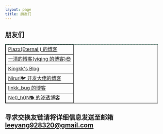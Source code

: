 ```yaml
---
layout: page
title: 朋友们
---
```


## [](#header-3)朋友们

<div style="border-top:1px dashed #2bbc8a">
    <table style="border:1px solid #2bbc8a;border-collapse: collapse;table-layout: fixed;line-height: 25px;
          border-top: 1px solid #000000;border: 1px solid #000000;;margin: 0 auto;
          text-align: left;" border="1">
        <tr class="foot-tr">
          <td class="foot-tr"><a class="foot-a" href="https://nekosec.github.io">Plazx(Eternal ) 的博客</a></td>
        </tr>
        <tr class="foot-tr">
          <td class="foot-tr"><a class="foot-a" href="https://yiqing.asia/">一清的博客(yiqing 的博客)😎</a></td>
        </tr>
        <tr class="foot-tr">
          <td class="foot-tr"><a class="foot-a" href="https://www.kingkk.com/">Kingkk's Blog</a></td>
        </tr>
        <tr class="foot-tr">
          <td class="foot-tr"><a class="foot-a" href="http://blog.niruri.cc/">Niruri🐦 开发大佬的博客</a></td>
        </tr>
        <tr class="foot-tr">
          <td class="foot-tr"><a class="foot-a" href="http://www.likk.xyz/">linkk_bug 的博客</a></td>
        </tr>
        <tr class="foot-tr">
          <td class="foot-tr"><a class="foot-a" href="http://82.156.112.141/">Ne0_h0N🐕 的渗透博客</a></td>
        </tr>
    </table>
</div>

## [](#header-3)寻求交换友链请将详细信息发送至邮箱 leeyang928320@gmail.com
